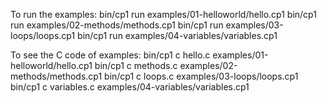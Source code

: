 To run the examples:
 bin/cp1 run examples/01-helloworld/hello.cp1
 bin/cp1 run examples/02-methods/methods.cp1
 bin/cp1 run examples/03-loops/loops.cp1
 bin/cp1 run examples/04-variables/variables.cp1

To see the C code of examples:
 bin/cp1 c hello.c examples/01-helloworld/hello.cp1
 bin/cp1 c methods.c examples/02-methods/methods.cp1
 bin/cp1 c loops.c examples/03-loops/loops.cp1
 bin/cp1 c variables.c examples/04-variables/variables.cp1
